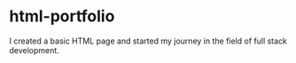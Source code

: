 # html-portfolio
I created a basic HTML page and started my journey in the field of full stack development.
